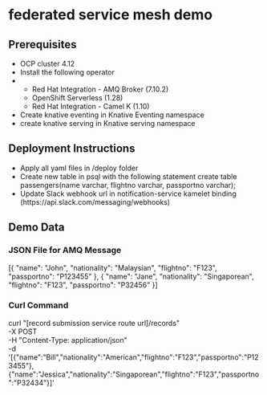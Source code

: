 # federated service mesh demo

## Prerequisites
<ul>
  <li> OCP cluster 4.12
  <li> Install the following operator
  <li> <ul>
         <li> Red Hat Integration - AMQ Broker (7.10.2)
         <li> OpenShift Serverless (1.28)
         <li> Red Hat Integration - Camel K (1.10)
       </ul>
  <li> Create knative eventing in Knative Eventing namespace
  <li> create knative serving in Knative serving namespace
</ul>

## Deployment Instructions
<ul>
  <li> Apply all yaml files in /deploy folder
  <li> Create new table in psql with the following statement
         create table passengers(name varchar, flightno varchar, passportno varchar);
  <li> Update Slack webhook url in notification-service kamelet binding (https://api.slack.com/messaging/webhooks)
</ul>


## Demo Data

### JSON File for AMQ Message
[{
  "name": "John",
  "nationality": "Malaysian",
  "flightno": "F123",
  "passportno": "P123455"
}, {
  "name": "Jane",
  "nationality": "Singaporean",
  "flightno": "F123",
  "passportno": "P32456"
}]

### Curl Command

curl "[record submission service route url]/records" \
-X POST \
-H "Content-Type: application/json" \
-d '[{"name":"Bill","nationality":"American","flightno":"F123","passportno":"P123455"},{"name":"Jessica","nationality":"Singaporean","flightno":"F123","passportno":"P32434"}]'

